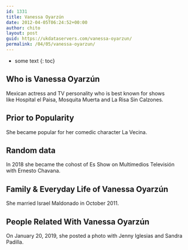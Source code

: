 ```yaml
---
id: 1331
title: Vanessa Oyarzún
date: 2012-04-05T06:24:52+00:00
author: chito
layout: post
guid: https://ukdataservers.com/vanessa-oyarzun/
permalink: /04/05/vanessa-oyarzun/
---
```


* some text
{: toc}
          
          
## Who is  Vanessa Oyarzún
                  
                  
                  
Mexican actress and TV personality who is best known for shows like Hospital el Paisa, Mosquita Muerta and La Risa Sin Calzones. 
                  
                
                
                
## Prior to Popularity 
                  
                  
                  
She became popular for her comedic character La Vecina.
                  
                
                
                
## Random data 
                  
                  
                  
In 2018 she became the cohost of Es Show on Multimedios Televisión with Ernesto Chavana. 
                  
                
                
                
## Family & Everyday Life of Vanessa Oyarzún
                  
                  
                  
She married Israel Maldonado in October 2011. 
                  
                
                
                
## People Related With  Vanessa Oyarzún
                  
                  
                  
On January 20, 2019, she posted a photo with Jenny Iglesias and Sandra Padilla. 
                  
                
              
            
          
          
          
    
    
  

